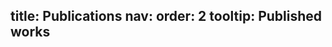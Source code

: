 title: Publications
nav:
  order: 2
  tooltip: Published works
---


<!---# {% include icon.html icon="fa-solid fa-newspaper" %}Publications

## All

{% include search-box.html %}

{% include search-info.html %}
{% include list.html data="citations" component="citation" %}

## Sponsors

{% include card.html image="images/NSF-logo.png" link="https://www.nsf.gov/awardsearch/showAward?AWD_ID=2141313&HistoricalAwards=false" title="National Science Foundation" description="The Angry Crowd Bias: Social, Cognitive, and Perceptual Mechanisms" tooltip="See our award" %}

{% include card.html image="images/NIH-logo.png" link="https://reporter.nih.gov/search/7be6lsaN3EWx4SLa_f2Nrw/project-details/10438003" title="National Institutes of Health" description="Mechanisms underlying reading avoidance in children with reading difficulties" tooltip="See our project" %}

{% include card.html image="images/DU-logo.png" link="https://liberalarts.du.edu/psychology" title="University of Denver" subtitle="" description="Department of Psychology" tooltip="" %}
-->

